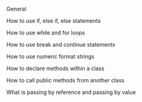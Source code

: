 General

How to use if, else if, else statements

How to use while and for loops

How to use break and continue statements

How to use numeric format strings

How to declare methods within a class

How to call public methods from another class

What is passing by reference and passing by value